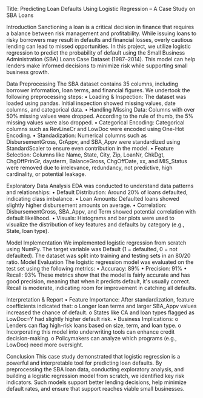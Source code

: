 Title: Predicting Loan Defaults Using Logistic Regression – A Case Study on SBA Loans

Introduction 
Sanctioning a loan is a critical decision in finance that requires a balance between risk management and profitability. While issuing loans to risky borrowers may result in defaults and financial losses, overly cautious lending can lead to missed opportunities. In this project, we utilize logistic regression to predict the probability of default using the Small Business Administration (SBA) Loans Case Dataset (1987–2014). This model can help lenders make informed decisions to minimize risk while supporting small business growth.

Data Preprocessing 
The SBA dataset contains 35 columns, including borrower information, loan terms, and financial figures. We undertook the following preprocessing steps:
•	Loading & Inspection: The dataset was loaded using pandas. Initial inspection showed missing values, date columns, and categorical data.
•	Handling Missing Data: Columns with over 50% missing values were dropped. According to the rule of thumb, the 5% missing values were also dropped.
•	Categorical Encoding: Categorical columns such as RevLineCr and LowDoc were encoded using One-Hot Encoding.
•	Standadization: Numerical columns such as DisbursementGross, GrAppv, and SBA_Appv were standardized using StandardScaler to ensure even contribution in the model.
•	Feature Selection: Columns like Name, State, City, Zip, LoanNr, ChkDgt, ChgOffPrinGr, daysterm, BalanceGross, ChgOffDate, xx, and MIS_Status were removed due to irrelevance, redundancy, not predictive, high cardinality, or potential leakage.

Exploratory Data Analysis
EDA was conducted to understand data patterns and relationships:
•	Default Distribution: Around 20% of loans defaulted, indicating class imbalance.
•	Loan Amounts: Defaulted loans showed slightly higher disbursement amounts on average.
•	Correlation: DisbursementGross, SBA_Appv, and Term showed potential correlation with default likelihood.
•	Visuals: Histograms and bar plots were used to visualize the distribution of key features and defaults by category (e.g., State, loan type).

Model Implementation
We implemented logistic regression from scratch using NumPy. The target variable was Default (1 = defaulted, 0 = not defaulted). The dataset was split into training and testing sets in an 80/20 ratio.
Model Evaluation
The logistic regression model was evaluated on the test set using the following metrics:
•	Accuracy: 89%
•	Precision: 91%
•	Recall: 93%
These metrics show that the model is fairly accurate and has good precision, meaning that when it predicts default, it's usually correct. Recall is moderate, indicating room for improvement in catching all defaults.

Interpretation & Report
•	Feature Importance: After standardization, feature coefficients indicated that:
o	Longer loan terms and larger SBA_Appv values increased the chance of default.
o	States like CA and loan types flagged as LowDoc=Y had slightly higher default risk.
•	Business Implications:
o	Lenders can flag high-risk loans based on size, term, and loan type.
o	Incorporating this model into underwriting tools can enhance credit decision-making.
o	Policymakers can analyze which programs (e.g., LowDoc) need more oversight.

Conclusion 
This case study demonstrated that logistic regression is a powerful and interpretable tool for predicting loan defaults. By preprocessing the SBA loan data, conducting exploratory analysis, and building a logistic regression model from scratch, we identified key risk indicators. Such models support better lending decisions, help minimize default rates, and ensure that support reaches viable small businesses.
